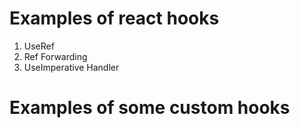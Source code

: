 # Examples of react hooks

1.  UseRef
2.  Ref Forwarding
3.  UseImperative Handler

# Examples of some custom hooks
